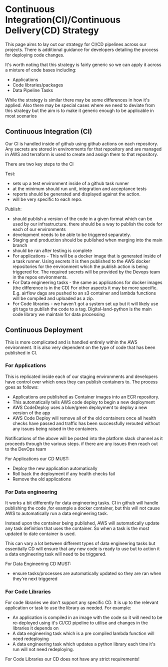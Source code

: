 # Continuous Integration(CI)/Continuous Delivery(CD) Strategy

This page aims to lay out our strategy for CI/CD pipelines across our projects. There is
additional guidance for developers detailing the process for deploying code changes.

It's worth noting that this strategy is fairly generic so we can apply  it across a mixture 
of code bases including:

* Applications
* Code libraries/packages
* Data Pipeline Tasks

While the strategy is similar there may be some differences in how it's applied. Also 
there may  be special cases where we need to deviate from this strategy but the  aim is
to make it generic enough to be applicable in most scenarios 

## Continuous Integration (CI)

Our CI is handled inside  of github using github actions on each repository. Any secrets
are stored in  environments for that repository and are managed in AWS and  terraform is used
to create and assign them to that repository.

There are two key steps to the CI

Test:

* sets up  a test environment inside of a github task runner
* at the minimum should run unit, integration and acceptance tests
* reports  should be generated and displayed against the action.
* will be very specific to each repo.

Publish:

* should publish a version of the code in a given format which can be used
by our infrastructure. there should be a way  to publish the code for each  of our environments
* development needs to be able to be triggered separately.
* Staging and production should be published when merging into the main branch
* should be ran  after testing is complete
* For applications - This will be a docker image that is generated inside of 
a task runner. Using secrets it is then  published to the AWS docker repositories
for the environment which the publish action is being triggered for. The required secrets
will be  provided  by the Devops team in the repos  environments.
* For Data  engineering tasks - the same as applications for docker images (the difference is in the CD)
For other aspects it may be more specific. E.g. airflow dags are pushed to an s3 container
and lambda functions will be compiled and uploaded as a zip.
* For Code libraries - we haven't got a system
set up but it will likely use git tags to publish the code to a tag. Digital-land-python is the main code library we maintain for data processing

## Continuous  Deployment

This is more complicated and is handled entirely within the AWS environment. It is also very dependent on the type of code that has been published in CI.

### For Applications

This is replicated inside each of our  staging environments and developers have control over which ones they can publish containers to. The process goes as follows:
* Applications are published as Container images into an ECR repository.
* This automatically tells AWS code deploy to begin a new deployment
* AWS CodeDeploy uses a blue/green deployment to deploy  a  new  version of the app
* AWS Code Deploy will remove all of the old containers once all health checks have passed and traffic has been successfully rerouted without any issues being raised in the containers.

Notifications of the above will be posted into the platform slack channel as it proceeds through the various steps. if there are any issues then reach out to the DevOps team

For Applications our CD MUST:

* Deploy the new application automatically 
* Roll back the deployment if any health checks fail
* Remove the old applications

### For Data engineering

It works a bit differently for data engineering tasks. CI in github will handle publishing the code ,for example a docker container, but this will not cause AWS to automatically run a data engineering task.

Instead upon the container being published, AWS will automatically update any task definition that uses the  container. So when a task is the most updated to date container is used.

This can vary a lot between different types of data engineering tasks but  essentially CD will ensure that any new code is ready to use but to action it a data engineering task will need to be triggered.

For Data Engineering CD MUST:

* ensure tasks/processes are automatically updated so they are ran when they're next  triggered

### For Code Libraries 

For code libraries we don't support any specific CD. It is up to the relevant application or task to use the library as needed. For example:

* An application is compiled in an image with the code so it will need to be re-deployed using it's CI/CD pipeline to utilise and changes in the libraries it depends on
* A data engineering task which is a pre compiled lambda function will need redeploying
* A data engineering task which updates a python library each  time it's run will not need redeploying.

For Code Libraries our CD does not  have any strict requirements!

